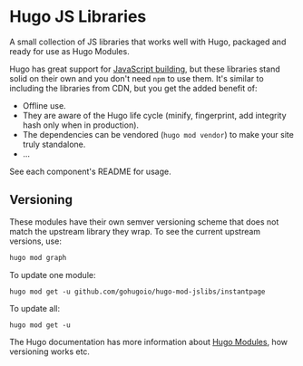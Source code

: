 # Hugo JS Libraries

A small collection of JS libraries that works well with Hugo, packaged and ready for use as Hugo Modules. 

Hugo has great support for [JavaScript building](https://gohugo.io/hugo-pipes/js/), but these libraries stand solid on their own and you don't need `npm` to use them. It's similar to including the libraries from CDN, but you get the added benefit of:

* Offline use.
* They are aware of the Hugo life cycle (minify, fingerprint, add integrity hash only when in production).
* The dependencies can be vendored (`hugo mod vendor`) to make your site truly standalone.
* ...


See each component's README for usage.

## Versioning

These modules have their own semver versioning scheme that does not match the upstream library they wrap. To see the current upstream versions, use:

```bash
hugo mod graph
```

To update one module:

```
hugo mod get -u github.com/gohugoio/hugo-mod-jslibs/instantpage
```

To update all:

```
hugo mod get -u
```

The Hugo documentation has more information about [Hugo Modules](https://gohugo.io/hugo-modules/), how versioning works etc.
